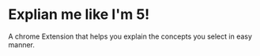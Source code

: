 # Explian me like I'm 5!

A chrome Extension that helps you explain the concepts you select in easy manner.
